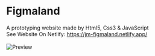 # Figmaland
A prototyping website made by Html5, Css3 & JavaScript <br/>
See Website On Netlify: https://jm-figmaland.netlify.app/ <br/><br/>
![Preview](https://github.com/JavadMoradkhah/Coffee/blob/main/preview.png)
